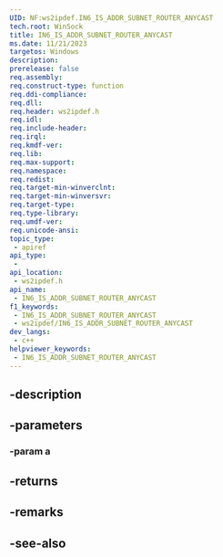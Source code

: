 ```yaml
---
UID: NF:ws2ipdef.IN6_IS_ADDR_SUBNET_ROUTER_ANYCAST
tech.root: WinSock
title: IN6_IS_ADDR_SUBNET_ROUTER_ANYCAST
ms.date: 11/21/2023
targetos: Windows
description: 
prerelease: false
req.assembly: 
req.construct-type: function
req.ddi-compliance: 
req.dll: 
req.header: ws2ipdef.h
req.idl: 
req.include-header: 
req.irql: 
req.kmdf-ver: 
req.lib: 
req.max-support: 
req.namespace: 
req.redist: 
req.target-min-winverclnt: 
req.target-min-winversvr: 
req.target-type: 
req.type-library: 
req.umdf-ver: 
req.unicode-ansi: 
topic_type:
 - apiref
api_type:
 - 
api_location:
 - ws2ipdef.h
api_name:
 - IN6_IS_ADDR_SUBNET_ROUTER_ANYCAST
f1_keywords:
 - IN6_IS_ADDR_SUBNET_ROUTER_ANYCAST
 - ws2ipdef/IN6_IS_ADDR_SUBNET_ROUTER_ANYCAST
dev_langs:
 - c++
helpviewer_keywords:
 - IN6_IS_ADDR_SUBNET_ROUTER_ANYCAST
---
```


## -description

## -parameters

### -param a

## -returns

## -remarks

## -see-also

